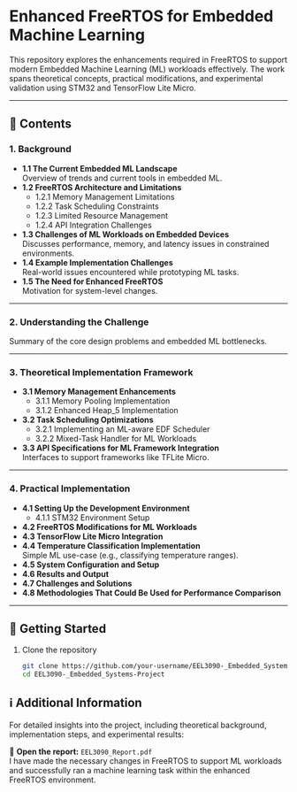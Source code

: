 # Enhanced FreeRTOS for Embedded Machine Learning

This repository explores the enhancements required in FreeRTOS to support modern Embedded Machine Learning (ML) workloads effectively. The work spans theoretical concepts, practical modifications, and experimental validation using STM32 and TensorFlow Lite Micro.

---

## 📘 Contents

### 1. Background
- **1.1 The Current Embedded ML Landscape**  
  Overview of trends and current tools in embedded ML.
- **1.2 FreeRTOS Architecture and Limitations**
  - 1.2.1 Memory Management Limitations  
  - 1.2.2 Task Scheduling Constraints  
  - 1.2.3 Limited Resource Management  
  - 1.2.4 API Integration Challenges
- **1.3 Challenges of ML Workloads on Embedded Devices**  
  Discusses performance, memory, and latency issues in constrained environments.
- **1.4 Example Implementation Challenges**  
  Real-world issues encountered while prototyping ML tasks.
- **1.5 The Need for Enhanced FreeRTOS**  
  Motivation for system-level changes.

---

### 2. Understanding the Challenge
Summary of the core design problems and embedded ML bottlenecks.

---

### 3. Theoretical Implementation Framework
- **3.1 Memory Management Enhancements**
  - 3.1.1 Memory Pooling Implementation  
  - 3.1.2 Enhanced Heap_5 Implementation  
- **3.2 Task Scheduling Optimizations**
  - 3.2.1 Implementing an ML-aware EDF Scheduler  
  - 3.2.2 Mixed-Task Handler for ML Workloads  
- **3.3 API Specifications for ML Framework Integration**  
  Interfaces to support frameworks like TFLite Micro.

---

### 4. Practical Implementation
- **4.1 Setting Up the Development Environment**
  - 4.1.1 STM32 Environment Setup  
- **4.2 FreeRTOS Modifications for ML Workloads**  
- **4.3 TensorFlow Lite Micro Integration**  
- **4.4 Temperature Classification Implementation**  
  Simple ML use-case (e.g., classifying temperature ranges).
- **4.5 System Configuration and Setup**  
- **4.6 Results and Output**  
- **4.7 Challenges and Solutions**  
- **4.8 Methodologies That Could Be Used for Performance Comparison**  

---

## 🚀 Getting Started

1. Clone the repository
   ```bash
   git clone https://github.com/your-username/EEL3090-_Embedded_Systems-Project.git
   cd EEL3090-_Embedded_Systems-Project

## ℹ️ Additional Information

For detailed insights into the project, including theoretical background, implementation steps, and experimental results:

📄 **Open the report:** `EEL3090_Report.pdf`  
I have made the necessary changes in FreeRTOS to support ML workloads and successfully ran a machine learning task within the enhanced FreeRTOS environment.

